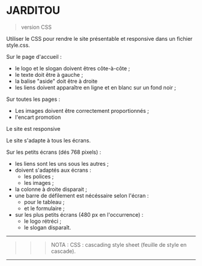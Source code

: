 # **JARDITOU**

> version CSS

Utiliser le CSS pour rendre le site présentable et responsive dans un fichier style.css.

Sur le page d'accueil :
- le logo et le slogan doivent êtres côte-à-côte ;
- le texte doit être à gauche ;
- la balise "aside" doit être à droite
- les liens doivent apparaître en ligne et en blanc sur un fond noir ;

Sur toutes les pages :
- Les images doivent être correctement proportionnés ;
- l'encart promotion

Le site est responsive

Le site s'adapte à tous les écrans.

Sur les petits écrans (dés 768 pixels) :
- les liens sont les uns sous les autres ;
- doivent s'adaptés aux écrans :
    - les polices ;
    - les images ;
- la colonne à droite disparait ;
- une barre de défilement est nécéssaire selon l'écran :
    -  pour le tableau ;
    - et le formulaire ;
- sur les plus petits écrans (480 px en l'occurrence) :
    - le logo rétréci ;
    - le slogan disparaît.

___

>>> NOTA :
    CSS : cascading style sheet (feuille de style en cascade).
___